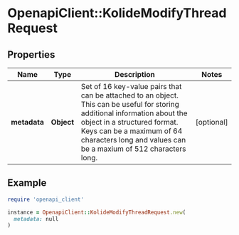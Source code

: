# OpenapiClient::KolideModifyThreadRequest

## Properties

| Name | Type | Description | Notes |
| ---- | ---- | ----------- | ----- |
| **metadata** | **Object** | Set of 16 key-value pairs that can be attached to an object. This can be useful for storing additional information about the object in a structured format. Keys can be a maximum of 64 characters long and values can be a maxium of 512 characters long.  | [optional] |

## Example

```ruby
require 'openapi_client'

instance = OpenapiClient::KolideModifyThreadRequest.new(
  metadata: null
)
```

